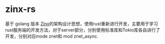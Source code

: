 # zinx-rs

基于 golang 版本 [Zinx](https://www.kancloud.cn/aceld/zinx)的架构设计思想，使用rust重新进行开发，主要用于学习rust服务端的开发方法，对于server部分，分别使用标准库和Tokio库各自进行了开发，分别对应mode znet和 mod znet_async.
